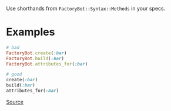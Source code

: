 
Use shorthands from `FactoryBot::Syntax::Methods` in your specs.

# Examples

```ruby
# bad
FactoryBot.create(:bar)
FactoryBot.build(:bar)
FactoryBot.attributes_for(:bar)

# good
create(:bar)
build(:bar)
attributes_for(:bar)
```

[Source](http://www.rubydoc.info/gems/rubocop/RuboCop/Cop/FactoryBot/SyntaxMethods)